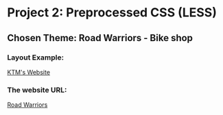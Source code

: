# Project 2: Preprocessed CSS (LESS)
## Chosen Theme: Road Warriors - Bike shop

### Layout Example: 
[KTM's Website](https://www.ktm.com/us/)

### The website URL: 
[Road Warriors](https://iingles-less-site.netlify.com/)